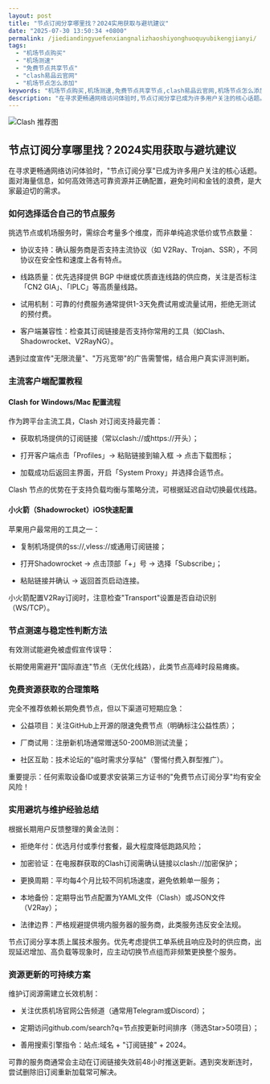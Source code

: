 ```yaml
---
layout: post
title: "节点订阅分享哪里找？2024实用获取与避坑建议"
date: "2025-07-30 13:50:34 +0800"
permalink: /jiediandingyuefenxiangnalizhaoshiyonghuoquyubikengjianyi/
tags:
  - "机场节点购买"
  - "机场测速"
  - "免费节点共享节点"
  - "clash易品云官网"
  - "机场节点怎么添加"
keywords: "机场节点购买,机场测速,免费节点共享节点,clash易品云官网,机场节点怎么添加"
description: "在寻求更畅通网络访问体验时,节点订阅分享已成为许多用户关注的核心话题。面对海量信息,如何高效筛选可靠资源并正确配置,避免时间和金钱的浪费,是大家最迫切的需求。"
---
```

![Clash 推荐图](https://clashjd.github.io/assets/img/tiktok机场推荐.png)

## 节点订阅分享哪里找？2024实用获取与避坑建议

在寻求更畅通网络访问体验时，"节点订阅分享"已成为许多用户关注的核心话题。面对海量信息，如何高效筛选可靠资源并正确配置，避免时间和金钱的浪费，是大家最迫切的需求。

### 如何选择适合自己的节点服务

挑选节点或机场服务时，需综合考量多个维度，而非单纯追求低价或节点数量：

- 协议支持：确认服务商是否支持主流协议（如 V2Ray、Trojan、SSR），不同协议在安全性和速度上各有特点。

- 线路质量：优先选择提供 BGP 中继或优质直连线路的供应商，关注是否标注「CN2 GIA」、「IPLC」等高质量线路。

- 试用机制：可靠的付费服务通常提供1-3天免费试用或流量试用，拒绝无测试的预付费。

- 客户端兼容性：检查其订阅链接是否支持你常用的工具（如Clash、Shadowrocket、V2RayNG）。

遇到过度宣传"无限流量"、"万兆宽带"的广告需警惕，结合用户真实评测判断。

### 主流客户端配置教程

#### Clash for Windows/Mac 配置流程

作为跨平台主流工具，Clash 对订阅支持最完善：

- 获取机场提供的订阅链接（常以clash://或https://开头）；

- 打开客户端点击「Profiles」→ 粘贴链接到输入框 → 点击下载图标；

- 加载成功后返回主界面，开启「System Proxy」并选择合适节点。

Clash 节点的优势在于支持负载均衡与策略分流，可根据延迟自动切换最优线路。

#### 小火箭（Shadowrocket）iOS快速配置

苹果用户最常用的工具之一：

- 复制机场提供的ss://,vless://或通用订阅链接；

- 打开Shadowrocket → 点击顶部「+」号 → 选择「Subscribe」；

- 粘贴链接并确认 → 返回首页启动连接。

小火箭配置V2Ray订阅时，注意检查"Transport"设置是否自动识别（WS/TCP）。

### 节点测速与稳定性判断方法

有效测试能避免被虚假宣传误导：

长期使用需避开"国际直连"节点（无优化线路），此类节点高峰时段易瘫痪。

### 免费资源获取的合理策略

完全不推荐依赖长期免费节点，但以下渠道可短期应急：

- 公益项目：关注GitHub上开源的限速免费节点（明确标注公益性质）；

- 厂商试用：注册新机场通常赠送50-200MB测试流量；

- 社区互助：技术论坛的"临时需求分享帖"（警惕付费入群型推广）。

重要提示：任何索取设备ID或要求安装第三方证书的"免费节点订阅分享"均有安全风险！

### 实用避坑与维护经验总结

根据长期用户反馈整理的黄金法则：

- 拒绝年付：优选月付或季付套餐，最大程度降低跑路风险；

- 加密验证：在电报群获取的Clash订阅需确认链接以clash://加密保护；

- 更换周期：平均每4个月比较不同机场速度，避免依赖单一服务；

- 本地备份：定期导出节点配置为YAML文件（Clash）或JSON文件（V2Ray）；

- 法律边界：严格规避提供境内服务器的服务商，此类服务违反安全法规。

节点订阅分享本质上属技术服务。优先考虑提供工单系统且响应及时的供应商，出现延迟增加、高负载等现象时，应主动切换节点组而非频繁更换整个服务。

### 资源更新的可持续方案

维护订阅源需建立长效机制：

- 关注优质机场官网公告频道（通常用Telegram或Discord）；

- 定期访问github.com/search?q=节点按更新时间排序（筛选Star>50项目）；

- 善用搜索引擎指令：站点:域名 + "订阅链接" + 2024。

可靠的服务商通常会主动在订阅链接失效前48小时推送更新。遇到突发断连时，尝试删除旧订阅重新加载常可解决。